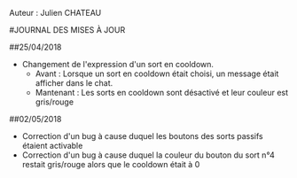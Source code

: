 Auteur : Julien CHATEAU

#JOURNAL DES MISES À JOUR

##25/04/2018
* Changement de l'expression d'un sort en cooldown.
    * Avant : Lorsque un sort en cooldown était choisi, un message était afficher dans le chat.
    * Mantenant : Les sorts en cooldown sont désactivé et leur couleur est gris/rouge

##02/05/2018
* Correction d'un bug à cause duquel les boutons des sorts passifs étaient activable
* Correction d'un bug à cause duquel la couleur du bouton du sort n°4 restait gris/rouge alors que le cooldown était à 0 
